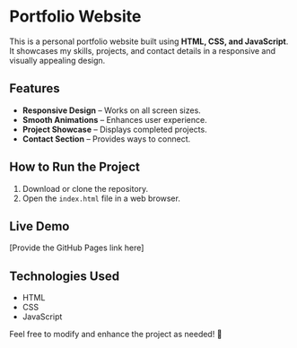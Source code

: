 # Portfolio Website  

This is a personal portfolio website built using **HTML, CSS, and JavaScript**. It showcases my skills, projects, and contact details in a responsive and visually appealing design.  

## Features  
- **Responsive Design** – Works on all screen sizes.  
- **Smooth Animations** – Enhances user experience.  
- **Project Showcase** – Displays completed projects.  
- **Contact Section** – Provides ways to connect.  

## How to Run the Project  
1. Download or clone the repository.  
2. Open the `index.html` file in a web browser.  

## Live Demo  
[Provide the GitHub Pages link here]  

## Technologies Used  
- HTML  
- CSS  
- JavaScript  

Feel free to modify and enhance the project as needed! 🚀
